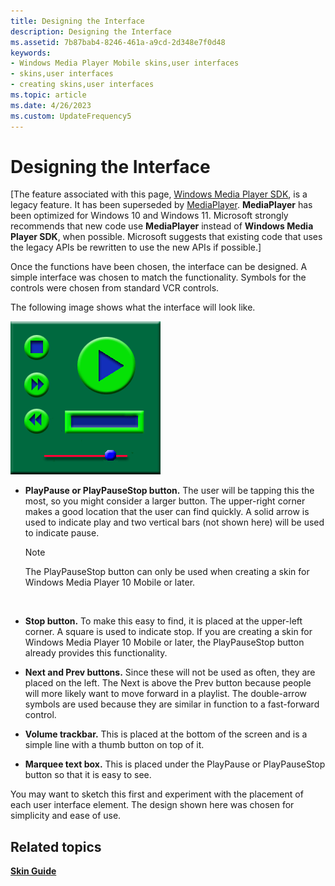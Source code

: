 ```yaml
---
title: Designing the Interface
description: Designing the Interface
ms.assetid: 7b87bab4-8246-461a-a9cd-2d348e7f0d48
keywords:
- Windows Media Player Mobile skins,user interfaces
- skins,user interfaces
- creating skins,user interfaces
ms.topic: article
ms.date: 4/26/2023
ms.custom: UpdateFrequency5
---
```


# Designing the Interface

\[The feature associated with this page, [Windows Media Player SDK](/windows/win32/wmp/windows-media-player-sdk), is a legacy feature. It has been superseded by [MediaPlayer](/uwp/api/Windows.Media.Playback.MediaPlayer). **MediaPlayer** has been optimized for Windows 10 and Windows 11. Microsoft strongly recommends that new code use **MediaPlayer** instead of **Windows Media Player SDK**, when possible. Microsoft suggests that existing code that uses the legacy APIs be rewritten to use the new APIs if possible.\]

Once the functions have been chosen, the interface can be designed. A simple interface was chosen to match the functionality. Symbols for the controls were chosen from standard VCR controls.

The following image shows what the interface will look like.

![sample interface](images/ceswmful.png)

-   **PlayPause or PlayPauseStop button.** The user will be tapping this the most, so you might consider a larger button. The upper-right corner makes a good location that the user can find quickly. A solid arrow is used to indicate play and two vertical bars (not shown here) will be used to indicate pause.
    > [!Note]  
    > The PlayPauseStop button can only be used when creating a skin for Windows Media Player 10 Mobile or later.

     

-   **Stop button.** To make this easy to find, it is placed at the upper-left corner. A square is used to indicate stop. If you are creating a skin for Windows Media Player 10 Mobile or later, the PlayPauseStop button already provides this functionality.
-   **Next and Prev buttons.** Since these will not be used as often, they are placed on the left. The Next is above the Prev button because people will more likely want to move forward in a playlist. The double-arrow symbols are used because they are similar in function to a fast-forward control.
-   **Volume trackbar.** This is placed at the bottom of the screen and is a simple line with a thumb button on top of it.
-   **Marquee text box.** This is placed under the PlayPause or PlayPauseStop button so that it is easy to see.

You may want to sketch this first and experiment with the placement of each user interface element. The design shown here was chosen for simplicity and ease of use.

## Related topics

<dl> <dt>

[**Skin Guide**](skin-guide.md)
</dt> </dl>

 

 




